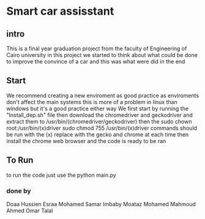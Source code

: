 # Smart car assisstant

## intro

This is a final year graduation project from the faculty of Engineering of Cairo university in this project we started to think about what could be done to improve the convince of a car and this was what were did in the end
## Start

We recommend creating a new enviroment as good practice as enviroments don't affect the main systems this is more of a problem in linux than windows but it's a good practice either way
We first start by running the "Install_dep.sh" file
then download the chromedriver and geckodriver and extract them to /usr/bin/(chromedriver/geckodriver)
then the 
sudo chown root:/usr/bin/(x)driver
sudo chmod 755 /usr/bin/(x)driver
commands should be run with the (x) replace with the gecko and chrome at each time
then install the chrome web browser and the code is ready to be ran

## To Run 
to run the code just use the 
python main.py
 
 ### done by
 Doaa Hussien
 Esraa Mohamed
 Samar Imbaby
 Moataz Mohamed
 Mahmoud Ahmed
 Omar Talal
